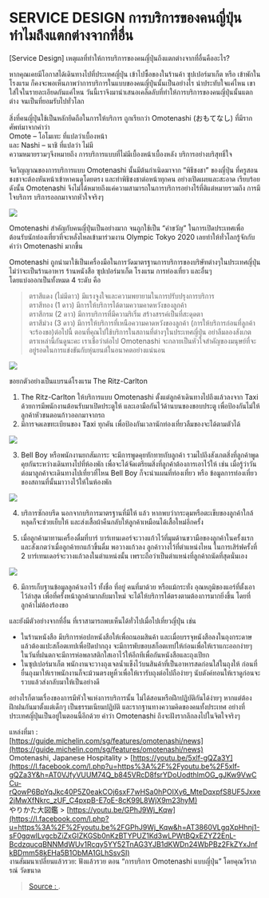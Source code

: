 SERVICE DESIGN การบริการของคนญี่ปุ่นทำไมถึงแตกต่างจากที่อื่น
===
[Service Design] เหตุผลที่ทำให้การบริการของคนญี่ปุ่นถึงแตกต่างจากที่อื่นคืออะไร?

หากคุณเคยมีโอกาสได้เดินทางไปที่ประเทศญี่ปุ่น เข้าไปซื้อของในร้านค้า ซุปเปอร์มาเก็ต หรือ เข้าพักในโรงแรม ก็คงจะพอเห็นภาพว่าการบริการในแบบของคนญี่ปุ่นนั้นเป็นอย่างไร น่าประทับใจแค่ไหน เขาใส่ใจในรายละเอียดกันแค่ไหน วันนี้เราจึงมานำเสนอเคล็ดลับที่ทำให้การบริการของคนญี่ปุ่นนั้นแตกต่าง จนเป็นที่ยอมรับไปทั่วโลก

สิ่งที่คนญี่ปุ่นใช้เป็นหลักยึดถือในการให้บริการ ถูกเรียกว่า Omotenashi (おもてなし) ที่มีรากศัพท์มาจากคำว่า  
Omote – โอโมเทะ ที่แปลว่าเบื้องหน้า  
และ Nashi – นาชิ ที่แปลว่า ไม่มี  
ความหมายรวมๆจึงหมายถึง การบริการแบบที่ไม่มีเบื้องหน้าเบื้องหลัง บริการอย่างบริสุทธิ์ใจ

จิตวิญญาณของการบริการแบบ Omotenashi นั้นมีต้นกำเนิดมาจาก “พิธีชงชา” ของญี่ปุ่น ที่ครูสอนชงชาจะต้องหันหน้าเข้าหาคนดูโดยตรง และทำพิธิชงชาต่อหน้าทุกคน อย่างเปิดเผยและสะอาด เรียบร้อย ดังนั้น Omotenashi จึงไม่ได้หมายถึงแค่ความสามารถในการบริการอย่างไร้ที่ติแต่หมายรวมถึง การมีใจบริการ บริการออกมาจากหัวใจจริงๆ

![](https://www.baramizi.co.th/wp-content/uploads/2018/07/37039746_1888631797823572_7315447860600766464_o.jpg)

Omotenashi สำคัญกับคนญี่ปุ่นเป็นอย่างมาก จนถูกใช้เป็น “คำขวัญ” ในการเปิดประเทศเพื่อต้อนรับนักท่องเที่ยวที่จะหลั่งไหลเข้ามาร่วมงาน Olympic Tokyo 2020 เลยทำให้ทั่วโลกรู้จักกับคำว่า Omotenashi มากขึ้น

Omotenashi ถูกนำมาใช้เป็นเครื่องมือในการวัดมาตรฐานการบริการของบริษัทต่างๆในประเทศญี่ปุ่น ไม่ว่าจะเป็นร้านอาหาร ร้านหนังสือ ซุปเปอร์มาเก็ต โรงแรม การท่องเที่ยว และอื่นๆ  
โดยแบ่งออกเป็นทั้งหมด 4 ระดับ คือ  
> ตราสีแดง (ไม่มีดาว) มีแรงจูงใจและความพยายามในการปรับปรุงการบริการ  
> ตราสีทอง (1 ดาว) มีการให้บริการได้ตามความคาดหวังของลูกค้า  
> ตราสีกรม (2 ดาว) มีการบริการที่มีความริเริ่ม สร้างสรรค์เป็นที่สะดุดตา  
> ตราสีม่วง (3 ดาว) มีการให้บริการที่เหนือความคาดหวังของลูกค้า (การให้บริการก่อนที่ลูกค้าจะร้องขอ)ต่อไปนี้ ตอนที่คุณไปใช้บริการในสถานที่ต่างๆในประเทศญี่ปุ่น อย่าลืมลองสังเกตตราเหล่านี้กันดูนะคะ เราเชื่อว่าต่อไป Omotenashi จะกลายเป็นหัวใจสำคัญของมนุษย์ที่จะอยู่รอดในการแข่งขันกับหุ่นยนต์ในอนาคตอย่างแน่นอน

![](https://www.baramizi.co.th/wp-content/uploads/2018/07/37032515_1888638797822872_7888193891394912256_n-1.jpg)

ขอยกตัวอย่างเป็นแบรนด์โรงแรม The Ritz-Carlton  
1. The Ritz-Carlton ให้บริการแบบ Omotenashi ตั้งแต่ลูกค้าเดินทางไปถึงแล้วลงจาก Taxi ด้วยการมีพนักงานต้อนรับมาเปิดประตูให้ และเอามือกันไว้ด้านบนของขอบประตู เพื่อป้องกันไม่ให้ลูกค้าหัวชนตอนก้าวออกมาจากรถ  
2. มีการจดเลขทะเบียนของ Taxi ทุกคัน เพื่อป้องกันเวลานักท่องเที่ยวลืมของจะได้ตามตัวได้

![](https://www.baramizi.co.th/wp-content/uploads/2018/07/37082396_1888641307822621_6273342452170489856_o.jpg)

3. Bell Boy หรือพนักงานยกสัมภาระ จะมีการพูดคุยทักทายกับลูกค้า รวมไปถึงสังเกตสิ่งที่ลูกค้าพูดคุยกันระหว่างเดินทางไปที่ห้องพัก เพื่อจะได้จัดเตรียมสิ่งที่ลูกค้าต้องการเอาไว้ให้ เช่น เมื่อรู้ว่าวันต่อมาลูกค้าจะเดินทางไปเที่ยวที่ไหน Bell Boy ก็จะนำแผนที่ท่องเที่ยว หรือ ข้อมูลการท่องเที่ยวของสถานที่นั้นมาวางไว้ให้ในห้องพัก

![](https://www.baramizi.co.th/wp-content/uploads/2018/07/37023402_1888641317822620_830486902262988800_o.jpg)

4. บริการซักอบรีด นอกจากบริการมาตรฐานที่มีให้ แล้ว หากพบว่ากระดุมหรือตะเข็บของลูกค้าใกล้หลุดก็จะช่วยเย็บให้ และส่งเสื้อผ้าคืนกลับให้ลูกค้าเหมือนได้เสื้อใหม่อีกครั้ง

5. เมื่อลูกค้ามาทานเครื่องดื่มที่บาร์ บาร์เทนเดอร์จะวางแก้วไว้ที่มุมด้านขวามือของลูกค้าในครั้งแรก และสังเกตว่าเมื่อลูกค้ายกแก้วขึ้นดื่ม พอวางแก้วลง ลูกค้าวางไว้ที่ตำแหน่งไหน ในการเสิร์ฟครั้งที่ 2 บาร์เทนเดอร์จะวางแก้วลงในตำแหน่งนั้น เพราะถือว่าเป็นตำแหน่งที่ลูกค้าถนัดที่สุดนั่นเอง

![](https://www.baramizi.co.th/wp-content/uploads/2018/07/36912493_1888641364489282_703231698501894144_o.jpg)

6. มีการเก็บฐานข้อมูลลูกค้าเอาไว้ ทั้งชื่อ ที่อยู่ คนที่มาด้วย หรือแม้กระทั่ง อุณหภูมิของแอร์ที่ตั้งเอาไว้ล่าสุด เพื่อที่ครั้งหน้าลูกค้ามากลับมาใหม่ จะได้ให้บริการได้ตรงตามต้องการมากยิ่งขึ้น โดยที่ลูกค้าไม่ต้องร้องขอ

และยังมีตัวอย่างจากที่อื่น  ที่เราสามารถพบเห็นได้ทั่วไปเมื่อไปเที่ยวญี่ปุ่น เช่น

-   ในร้านหนังสือ มีบริการห่อปกหนังสือให้เพื่อถนอมสินค้า และเมื่อบรรจุหนังสือลงในถุงกระดาษ แล้วต้องแปะสก็อตเทปเพื่อปิดปากถุง จะมีการพับขอบสก็อตเทปให้ก่อนเพื่อให้เราแกะออกง่ายๆ ในวันที่ฝนตกจะมีการห่อพลาสติกใสเอาไว้ให้อีกทีเพื่อกันหนังสือและถุงเปียก
-   ในซุปเปอร์มาเก็ต พนักงานจะวางถุงเจลน้ำแข็งไว้บนสินค้าที่เป็นอาหารสดก่อนใส่ในถุงให้ ก่อนที่ยื่นถุงมาให้เราพนักงานก็จะม้วนตรงหูหิ้วเพื่อให้เรารับถุงต่อไปถือง่ายๆ นับตังค์ทอนให้เราดูก่อนจะรวบแล้วส่งกลับมาให้เป็นอย่างดี

อย่างไรก็ตามเรื่องของการมีหัวใจแห่งการบริการนั้น ไม่ได้สอนหรือฝึกปฏิบัติกันได้ง่ายๆ หากแต่ต้องฝึกฝนกันมาตั้งแต่เด็กๆ เป็นธรรมเนียมปฏิบัติ และรากฐานทางความคิดของคนทั้งประเทศ อย่างที่ประเทศญี่ปุ่นเป็นอยู่ในตอนนี้อีกด้วย คำว่า Omotenashi ถึงจะฝังรากลึกลงไปในจิตใจจริงๆ

แหล่งที่มา :  
[https://guide.michelin.com/sg/features/omotenashi/news](https://guide.michelin.com/sg/features/omotenashi/news)  
Omotenashi, Japanese Hospitality >  [https://youtu.be/5xlf-gQZa3Y](https://l.facebook.com/l.php?u=https%3A%2F%2Fyoutu.be%2F5xlf-gQZa3Y&h=AT0VJfyVUUM74Q_b845VRcD8fsrYDoUodthlmOG_gJKw9VwCCu-rQowP6BpYqJkc40P5Z0eakCOj6sxF7wHSa0hPOIXy6_MteDqxpfS8UF5Jxxe2jMwXfNkrc_zUF_C4pxpB-E7oE-8cK99L8WjX9m23hyM)  
やりかた大図鑑 >  [https://youtu.be/GPhJ9Wj_Kqw](https://l.facebook.com/l.php?u=https%3A%2F%2Fyoutu.be%2FGPhJ9Wj_Kqw&h=AT3860VLgqXpHhnj1-sF0gqwILvgcbZiZxGIZKGSb0nKzBTYPUZ1Kd3wLPWtBQxEZYZ2EnL-BcdzqucqBNNMdWUv1Rcqy5YY52TnAG3YJB1dKWDn24WbPBz2FkZYxJnfkBDmm58kEHa5B1ObMA1GLhSsvSI)  
งานสัมมนาเปลี่ยนแล้วรวย: ฟังแล้วรวย ตอน “การบริการ Omotenashi แบบญี่ปุ่น” โดยคุณวีราภรณ์ วัดขนาด


> [Source : ](https://www.baramizi.co.th/lab-research/servicedesign%E0%B9%81%E0%B8%9A%E0%B8%9A%E0%B8%8D%E0%B8%B5%E0%B9%88%E0%B8%9B%E0%B8%B8%E0%B9%88%E0%B8%99/).
<!--stackedit_data:
eyJoaXN0b3J5IjpbLTQ2MTU0MjI2M119
-->
